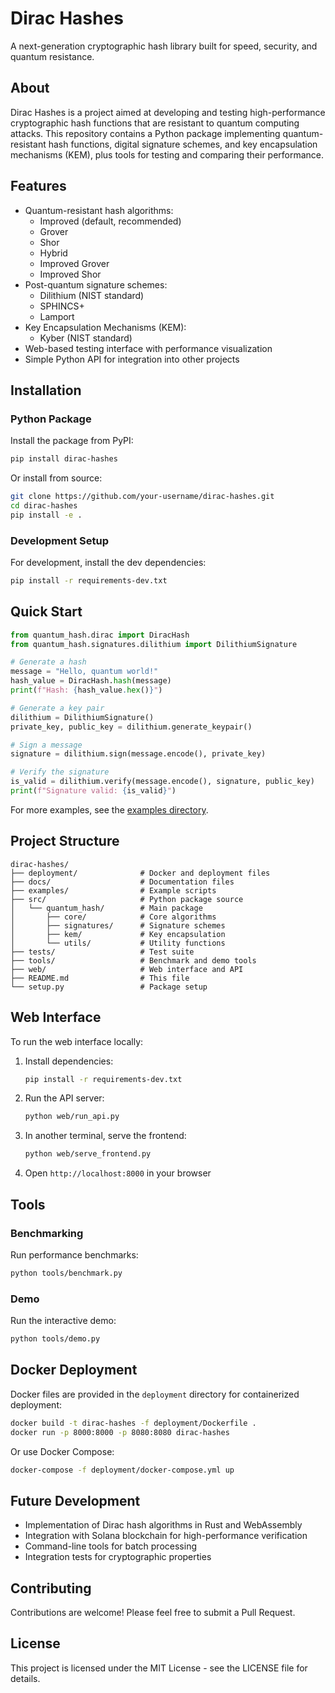 # Dirac Hashes

A next-generation cryptographic hash library built for speed, security, and quantum resistance.

## About

Dirac Hashes is a project aimed at developing and testing high-performance cryptographic hash functions that are resistant to quantum computing attacks. This repository contains a Python package implementing quantum-resistant hash functions, digital signature schemes, and key encapsulation mechanisms (KEM), plus tools for testing and comparing their performance.

## Features

- Quantum-resistant hash algorithms:
  - Improved (default, recommended)
  - Grover
  - Shor
  - Hybrid
  - Improved Grover
  - Improved Shor
- Post-quantum signature schemes:
  - Dilithium (NIST standard)
  - SPHINCS+
  - Lamport
- Key Encapsulation Mechanisms (KEM):
  - Kyber (NIST standard)
- Web-based testing interface with performance visualization
- Simple Python API for integration into other projects

## Installation

### Python Package

Install the package from PyPI:

```bash
pip install dirac-hashes
```

Or install from source:

```bash
git clone https://github.com/your-username/dirac-hashes.git
cd dirac-hashes
pip install -e .
```

### Development Setup

For development, install the dev dependencies:

```bash
pip install -r requirements-dev.txt
```

## Quick Start

```python
from quantum_hash.dirac import DiracHash
from quantum_hash.signatures.dilithium import DilithiumSignature

# Generate a hash
message = "Hello, quantum world!"
hash_value = DiracHash.hash(message)
print(f"Hash: {hash_value.hex()}")

# Generate a key pair
dilithium = DilithiumSignature()
private_key, public_key = dilithium.generate_keypair()

# Sign a message
signature = dilithium.sign(message.encode(), private_key)

# Verify the signature
is_valid = dilithium.verify(message.encode(), signature, public_key)
print(f"Signature valid: {is_valid}")
```

For more examples, see the [examples directory](examples/).

## Project Structure

```
dirac-hashes/
├── deployment/              # Docker and deployment files
├── docs/                    # Documentation files
├── examples/                # Example scripts
├── src/                     # Python package source
│   └── quantum_hash/        # Main package
│       ├── core/            # Core algorithms
│       ├── signatures/      # Signature schemes
│       ├── kem/             # Key encapsulation
│       └── utils/           # Utility functions
├── tests/                   # Test suite
├── tools/                   # Benchmark and demo tools
├── web/                     # Web interface and API
├── README.md                # This file
└── setup.py                 # Package setup
```

## Web Interface

To run the web interface locally:

1. Install dependencies:
   ```bash
   pip install -r requirements-dev.txt
   ```

2. Run the API server:
   ```bash
   python web/run_api.py
   ```

3. In another terminal, serve the frontend:
   ```bash
   python web/serve_frontend.py
   ```

4. Open `http://localhost:8000` in your browser

## Tools

### Benchmarking

Run performance benchmarks:

```bash
python tools/benchmark.py
```

### Demo

Run the interactive demo:

```bash
python tools/demo.py
```

## Docker Deployment

Docker files are provided in the `deployment` directory for containerized deployment:

```bash
docker build -t dirac-hashes -f deployment/Dockerfile .
docker run -p 8000:8000 -p 8080:8080 dirac-hashes
```

Or use Docker Compose:

```bash
docker-compose -f deployment/docker-compose.yml up
```

## Future Development

- Implementation of Dirac hash algorithms in Rust and WebAssembly
- Integration with Solana blockchain for high-performance verification
- Command-line tools for batch processing
- Integration tests for cryptographic properties

## Contributing

Contributions are welcome! Please feel free to submit a Pull Request.

## License

This project is licensed under the MIT License - see the LICENSE file for details. 